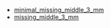 * [minimal_missing_middle_3_mm](minimal_missing_middle_3_mm)
* [missing_middle_3_mm](missing_middle_3_mm)
